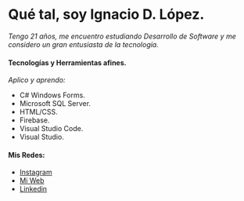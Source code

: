 # Qué tal, soy Ignacio D. López.

_Tengo 21 años, me encuentro estudiando Desarrollo de Software y me considero un gran entusiasta de la tecnología._

#### Tecnologías y Herramientas afines. 

_Aplico y aprendo:_

* C# Windows Forms.
* Microsoft SQL Server.
* HTML/CSS.
* Firebase.
* Visual Studio Code.
* Visual Studio.

#### Mis Redes:

* [Instagram](https://www.instagram.com/ignaciodlopez/)
* [Mi Web](https://nachobtc.com/) 
* [Linkedin](https://www.linkedin.com/in/ignaciol%C3%B3pez/)

